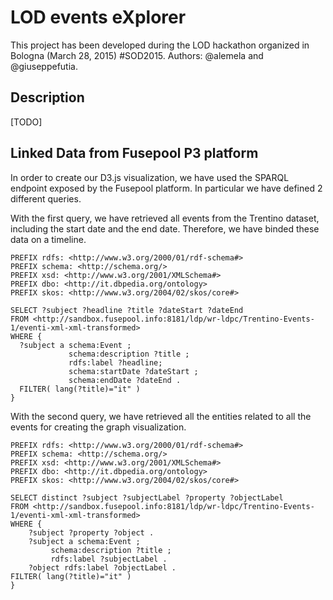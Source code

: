 # LOD events eXplorer

This project has been developed during the LOD hackathon organized in Bologna (March 28, 2015) #SOD2015. Authors: @alemela and @giuseppefutia.

## Description

[TODO]

## Linked Data from Fusepool P3 platform

In order to create our D3.js visualization, we have used the SPARQL endpoint exposed by the Fusepool platform. In particular we have defined 2 different queries. 

With the first query, we have retrieved all events from the Trentino dataset, including the start date and the end date. Therefore, we have binded these data on a timeline.

	PREFIX rdfs: <http://www.w3.org/2000/01/rdf-schema#>
	PREFIX schema: <http://schema.org/>
	PREFIX xsd: <http://www.w3.org/2001/XMLSchema#>
	PREFIX dbo: <http://it.dbpedia.org/ontology>
	PREFIX skos: <http://www.w3.org/2004/02/skos/core#>

	SELECT ?subject ?headline ?title ?dateStart ?dateEnd
	FROM <http://sandbox.fusepool.info:8181/ldp/wr-ldpc/Trentino-Events-1/eventi-xml-xml-transformed>
	WHERE {
	  ?subject a schema:Event ;
	             schema:description ?title ;
	             rdfs:label ?headline;
	             schema:startDate ?dateStart ;
	             schema:endDate ?dateEnd .
	  FILTER( lang(?title)="it" )
	}

With the second query, we have retrieved all the entities related to all the events for creating the graph visualization.

	PREFIX rdfs: <http://www.w3.org/2000/01/rdf-schema#> 
	PREFIX schema: <http://schema.org/>
	PREFIX xsd: <http://www.w3.org/2001/XMLSchema#>
	PREFIX dbo: <http://it.dbpedia.org/ontology>
	PREFIX skos: <http://www.w3.org/2004/02/skos/core#>

	SELECT distinct ?subject ?subjectLabel ?property ?objectLabel
	FROM <http://sandbox.fusepool.info:8181/ldp/wr-ldpc/Trentino-Events-1/eventi-xml-xml-transformed>
	WHERE {
  		?subject ?property ?object .
  		?subject a schema:Event ;
             schema:description ?title ;
             rdfs:label ?subjectLabel .
  		?object rdfs:label ?objectLabel .
  	FILTER( lang(?title)="it" )
	}
